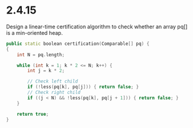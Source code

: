 # 2.4.15

Design a linear-time certification algorithm to check whether an array pq[] is
a min-oriented heap.

```cpp
public static boolean certification(Comparable[] pq) {
{
    int N = pq.length;

    while (int k = 1; k * 2 <= N; k++) {
        int j = k * 2;

        // Check left child
        if (!less(pq[k], pq[j])) { return false; }
        // Check right child
        if ((j < N) && !less(pq[k], pq[j + 1])) { return false; }
    }

    return true;
}
```
